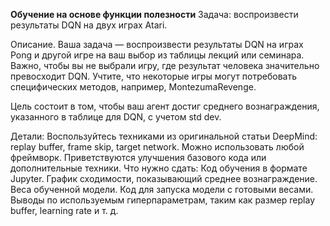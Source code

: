 **Обучение на основе функции полезности**
Задача: воспроизвести результаты DQN на двух играх Atari.

Описание. Ваша задача — воспроизвести результаты DQN на играх Pong и другой игре на ваш выбор из таблицы лекций или семинара. Важно, чтобы вы не выбрали игру, где результат человека значительно превосходит DQN. Учтите, что некоторые игры могут потребовать специфических методов, например, MontezumaRevenge.

Цель состоит в том, чтобы ваш агент достиг среднего вознаграждения, указанного в таблице для DQN, с учетом std dev.

Детали:
Воспользуйтесь техниками из оригинальной статьи DeepMind: replay buffer, frame skip, target network.
Можно использовать любой фреймворк.
Приветствуются улучшения базового кода или дополнительные техники.
Что нужно сдать:
Код обучения в формате Jupyter.
График сходимости, показывающий среднее вознаграждение.
Веса обученной модели.
Код для запуска модели с готовыми весами.
Выводы по используемым гиперпараметрам, таким как размер replay buffer, learning rate и т. д.

